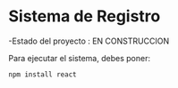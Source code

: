 <h1> Sistema de Registro </h1>

-Estado del proyecto : EN CONSTRUCCION

Para ejecutar el sistema, debes poner:

 ```npm install react```

